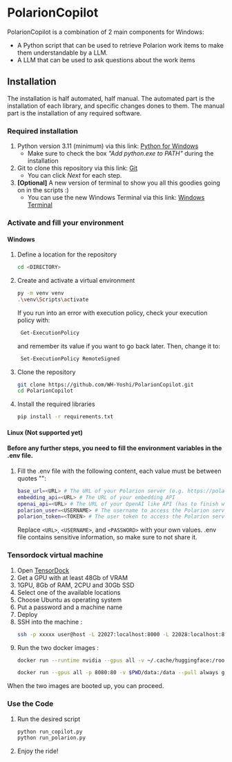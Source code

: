 # PolarionCopilot

PolarionCopilot is a combination of 2 main components for Windows:
- A Python script that can be used to retrieve Polarion work items to make them understandable by a LLM.
- A LLM that can be used to ask questions about the work items

## Installation

The installation is half automated, half manual. The automated part is the installation of each library, and specific changes dones to them.
The manual part is the installation of any required software.

### Required installation

1. Python version 3.11 (minimum) via this link: [Python for Windows](https://www.python.org/downloads/)
   - Make sure to check the box *"Add python.exe to PATH"* during the installation
2. Git to clone this repository via this link: [Git](https://git-scm.com/downloads)
   - You can click *Next* for each step.
3. **[Optional]** A new version of terminal to show you all this goodies going on in the scripts :)
   - You can use the new Windows Terminal via this link: [Windows Terminal](https://www.microsoft.com/en-us/p/windows-terminal/9n0dx20hk701)


### Activate and fill your environment
#### Windows
1. Define a location for the repository
   ```bash
   cd <DIRECTORY>
   ```
2. Create and activate a virtual environment
   ```bash
   py -m venv venv
   .\venv\Scripts\activate
   ```
   If you run into an error with execution policy, check your execution policy with:
   ```bash
    Get-ExecutionPolicy
   ```
   and remember its value if you want to go back later. Then, change it to:
   ```bash
    Set-ExecutionPolicy RemoteSigned
   ```
3. Clone the repository
   ```bash
   git clone https://github.com/WH-Yoshi/PolarionCopilot.git
   cd PolarionCopilot
   ```
4. Install the required libraries
   ```bash
   pip install -r requirements.txt
   ```
#### Linux (Not supported yet)

#### Before any further steps, you need to fill the environment variables in the .env file.
1. Fill the .env file with the following content, each value must be between quotes "":
   ```bash
   base_url=<URL> # The URL of your Polarion server (e.g. https://polarion.example.com/polarion)
   embedding_api=<URL> # The URL of your embedding API
   openai_api=<URL> # The URL of your OpenAI like API (has to finish with "/v1")
   polarion_user=<USERNAME> # The username to access the Polarion server
   polarion_token=<TOKEN> # The user token to access the Polarion server
   ```
   Replace `<URL>`, `<USERNAME>`, and `<PASSWORD>` with your own values.
   .env file contains sensitive information, so make sure to not share it.


### Tensordock virtual machine

1. Open [TensorDock](https://dashboard.tensordock.com/deploy)
2. Get a GPU with at least 48Gb of VRAM
3. 1GPU, 8Gb of RAM, 2CPU and 30Gb SSD
4. Select one of the available locations
5. Choose Ubuntu as operating system
6. Put a password and a machine name
7. Deploy
8. SSH into the machine :
   ```bash
   ssh -p xxxxx user@host -L 22027:localhost:8000 -L 22028:localhost:8080
   ```
9. Run the two docker images :
   ```bash
   docker run --runtime nvidia --gpus all -v ~/.cache/huggingface:/root/.cache/huggingface --env "HUGGING_FACE_HUB_TOKEN=<secret>" -p 8000:8000 --ipc=host vllm/vllm-openai:latest --model mistralai/Mistral-7B-Instruct-v0.2
   ```
   ```bash
   docker run --gpus all -p 8080:80 -v $PWD/data:/data --pull always ghcr.io/huggingface/text-embeddings-inference:1.2 --model-id intfloat/multilingual-e5-large-instruct
   ```
When the two images are booted up, you can proceed.

### Use the Code
1. Run the desired script
   ```bash
   python run_copilot.py
   python run_polarion.py
   ```
2. Enjoy the ride!